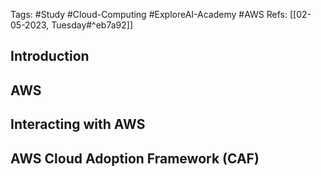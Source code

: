 Tags: #Study #Cloud-Computing #ExploreAI-Academy #AWS
Refs: [[02-05-2023, Tuesday#^eb7a92]]

## Introduction


## AWS

## Interacting with AWS


## AWS Cloud Adoption Framework (CAF)
 